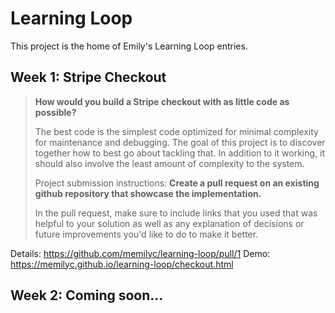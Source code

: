 # Learning Loop

This project is the home of Emily's Learning Loop entries. 

## Week 1: Stripe Checkout

> **How would you build a Stripe checkout with as little code as possible?**
>
> The best code is the simplest code optimized for minimal complexity for maintenance and debugging.  The goal of this project is to discover together how to best go about tackling that.  In addition to it working, it should also involve the least amount of complexity to the system.
>
> Project submission instructions:
> **Create a pull request on an existing github repository that showcase the implementation.**
>
> In the pull request, make sure to include links that you used that was helpful to your solution as well as any explanation of decisions or future improvements you'd like to do to make it better.

Details: https://github.com/memilyc/learning-loop/pull/1
Demo: https://memilyc.github.io/learning-loop/checkout.html

## Week 2: Coming soon...
